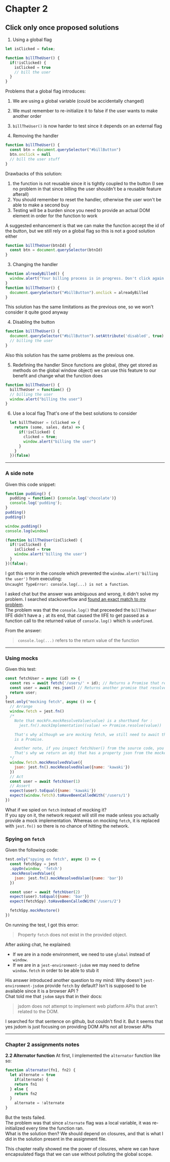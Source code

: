 # Chapter 2 

## Click only once proposed solutions

1. Using a global flag
```js
let isClicked = false;

function billTheUser() {
  if(!isClicked) {
    isClicked = true
    // bill the user
  }
}
```

Problems that a global flag introduces: 
1. We are using a global variable (could be accidentally changed)
2. We must remember to re-initialize it to false if the user wants to make another order
3. `billTheUser()` is now harder to test since it depends on an external flag


2. Removing the handler
```js
function billTheUser() {
  const btn = document.querySelector("#billButton")
  btn.onclick = null
  // bill the user stuff
}
```

Drawbacks of this solution: 
1. the function is not reusable since it is tightly coupled to the button (I see no problem in that since billing the user shouldn't be a reusable feature afterall)
2. You should remember to reset the handler, otherwise the user won't be able to make a second buy
3. Testing will be a burden since you need to provide an actual DOM element in order for the function to work

A suggested enhancement is that we can make the function accept the id of the button, but we still rely on a global flag so this is not a good solution either
```js
function billTheUser(btnId) {
  const btn = document.querySelector(btnId)
}
```

3. Changing the handler
```js
function alreadyBilled() {
  window.alert("Your billing process is in progress. Don't click again please")
}
function billTheUser() {
  document.querySelector("#billButton").onclick = alreadyBilled
}
``` 
This solution has the same limitations as the previous one, so we won't consider it quite good anyway

4. Disabling the button
```js
function billTheUser() {
  document.querySelector("#billButton").setAttribute('disabled', true)
  // billing the user
}
```
Also this solution has the same problems as the previous one.

5. Redefining the handler
Since functions are global, (they get stored as methods on the global window object) we can use this feature to our benefit and change what the function does
```js
function billTheUser() {
  billTheUser = function() {}
  // billing the user
  window.alert("billing the user")
}
```
6. Use a local flag
That's one of the best solutions to consider
```js
  let billTheUser = (clicked => {
    return (some, sales, data) => {
      if(!isClicked) {
        clicked = true;
        window.alert("billing the user")
      }
    }
  })(false)
```
____
### A side note
Given this code snippet: 
```js
function pudding() {
  pudding = function() {console.log('chocolate')}
  console.log('pudding');
}
pudding()
pudding()

window.pudding()
console.log(window)

(function billTheUser(isClicked) {
  if(!isClicked) {
    isClicked = true
    window.alert('billing the user')
  }
})(false);
```
I got this error in the console which prevented the `window.alert('billing the user')` from executing:  
`Uncaught TypeError: console.log(...) is not a function`.  

I asked chat but the answer was ambiguous and wrong, it didn't solve my problem. I searched stackoverflow and [found an exact match to my problem](https://stackoverflow.com/questions/31013221/typeerror-console-log-is-not-a-function).  
The problem was that the `console.log()` that preceeded the `billTheUser` IIFE didn't have a `;` at its end, that caused the IIFE to get passed as a function call to the returned value of `console.log()` which is `undefined`.

From the answer: 
> `console.log(...)` refers to the return value of the function
_____
### Using mocks
Given this test: 
```js
const fetchUser = async (id) => {
  const res = await fetch('/users/' + id); // Returns a Promise that resolves to a `Response` object
  const user = await res.json() // Returns another promise that resolves to the parsed json
  return user;
}
test.only("mocking fetch", async () => {
  // Arrange
  window.fetch = jest.fn()
  /* 
    Note that mockFn.mockResolveValue(value) is a shorthand for : 
      jest.fn().mockImplementation((value) => Promise.resolve(value))

    That's why although we are mocking fetch, we still need to await the result as the returned result
    is a Promise. 

    Another note, if you inspect fetchUser() from the source code, you will find that we await res.json().
    That's why we return an obj that has a property json from the mocked fetch
  */
  window.fetch.mockResolvedValue({
    json: jest.fn().mockResolvedValue({name: 'kawaki'})
  })
  // Act
  const user = await fetchUser(1)
  // Assert
  expect(user).toEqual({name: 'kawaki'})
  expect(window.fetch).toHaveBeenCalledWith('/users/1')
})
```
What if we spied on `fetch` instead of mocking it?  
If you spy on it, the network request will still me made unless you actually provide a mock implementation.
Whereas on mocking `fetch`, it is replaced with `jest.fn()` so there is no chance of hitting the network.
### Spying on `fetch`
Given the following code: 
```js
test.only("spying on fetch", async () => {
  const fetchSpy = jest
  .spyOn(window, 'fetch')
  .mockResolvedValue({
    json: jest.fn().mockResolvedValue({name: 'bar'})
  })

  const user = await fetchUser(2)
  expect(user).toEqual({name: 'bar'})
  expect(fetchSpy).toHaveBeenCalledWith('/users/2')

  fetchSpy.mockRestore()
})
```
On running the test, I got this error: 
> Property `fetch` does not exist in the provided object.

After asking chat, he explained: 
- If we are in a node environment, we need to use `global` instead of `window`.
- If we are in a `jest-environment-jsdom` we may need to define `window.fetch` in order to be able to stub it
  
His answer introduced another question to my mind: Why doesn't `jest-environment-jsdom` provide `fetch` by default? Isn't is supposed to be available since it is a browser API ?  
Chat told me that `jsdom` says that in their docs: 
> jsdom does not attempt to implement web platform APIs that aren’t related to the DOM.

I searched for that sentence on github, but couldn't find it. But it seems that yes jsdom is just focusing on providing DOM APIs not all browser APIs
_____
### Chapter 2 assignments notes
**2.2 Alternator function**
At first, I implemented the `alternator` function like so:
```js
function alternator(fn1, fn2) {
  let alternate = true
    if(alternate) {
    return fn1
  } else {
    return fn2
  }
    alternate = !alternate
}
```
But the tests failed.  
The problem was that since `alternate` flag was a local variable, it was re-initialized every time the function ran.  
What is the solution then? 
We should depend on closures, and that is what I did in the solution present in the assignment file.

This chapter really showed me the power of closures, where we can have encapsulated flags that we can use without polluting the global scope.
